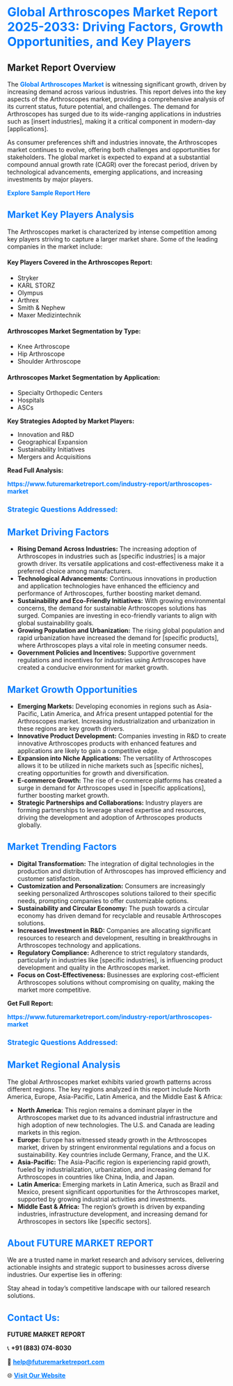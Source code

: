 <h1 style="color: #007BFF;">Global Arthroscopes Market Report 2025-2033: Driving Factors, Growth Opportunities, and Key Players</h1>

<section id="overview">
<h2>Market Report Overview</h2>
<p>The <a href="https://www.futuremarketreport.com/industry-report/arthroscopes-market" style="color: #007BFF; text-decoration: none;"><strong>Global Arthroscopes Market</strong></a> is witnessing significant growth, driven by increasing demand across various industries. This report delves into the key aspects of the Arthroscopes market, providing a comprehensive analysis of its current status, future potential, and challenges. The demand for Arthroscopes has surged due to its wide-ranging applications in industries such as [insert industries], making it a critical component in modern-day [applications].</p>
<p>As consumer preferences shift and industries innovate, the Arthroscopes market continues to evolve, offering both challenges and opportunities for stakeholders. The global market is expected to expand at a substantial compound annual growth rate (CAGR) over the forecast period, driven by technological advancements, emerging applications, and increasing investments by major players.</p>
</section>

<section id="overview">
<p><a href="https://www.futuremarketreport.com/request-sample/reportId=76969" style="color: #007BFF; text-decoration: none;"><strong>Explore Sample Report Here</strong></a></p>
</section>

<section id="key-players">
<h2 style="color: #007BFF;">Market Key Players Analysis</h2>
<p>The Arthroscopes market is characterized by intense competition among key players striving to capture a larger market share. Some of the leading companies in the market include:</p>
<h4>Key Players Covered in the Arthroscopes Report:</h4>
<ul><li>Stryker</li><li>KARL STORZ</li><li>Olympus</li><li>Arthrex</li><li>Smith &amp; Nephew</li><li>Maxer Medizintechnik</li></ul>
<h4>Arthroscopes Market Segmentation by Type:</h4>
<ul><li>Knee Arthroscope</li><li>Hip Arthroscope</li><li>Shoulder Arthroscope</li></ul>

<h4>Arthroscopes Market Segmentation by Application:</h4>
<ul><li>Specialty Orthopedic Centers</li><li>Hospitals</li><li>ASCs</li></ul>
<p><strong>Key Strategies Adopted by Market Players:</strong></p>
<ul>
<li>Innovation and R&D</li>
<li>Geographical Expansion</li>
<li>Sustainability Initiatives</li>
<li>Mergers and Acquisitions</li>
</ul>
</section>

<section>
<p><strong>Read Full Analysis: </strong></p><a href="https://www.futuremarketreport.com/industry-report/arthroscopes-market" style="color: #007BFF; text-decoration: none;"><strong>https://www.futuremarketreport.com/industry-report/arthroscopes-market</strong></a>
<h3 style="color: #007BFF;">Strategic Questions Addressed:</h3>
</section>

<section id="driving-factors">
<h2 style="color: #007BFF;">Market Driving Factors</h2>
<ul>
<li><strong>Rising Demand Across Industries:</strong> The increasing adoption of Arthroscopes in industries such as [specific industries] is a major growth driver. Its versatile applications and cost-effectiveness make it a preferred choice among manufacturers.</li>
<li><strong>Technological Advancements:</strong> Continuous innovations in production and application technologies have enhanced the efficiency and performance of Arthroscopes, further boosting market demand.</li>
<li><strong>Sustainability and Eco-Friendly Initiatives:</strong> With growing environmental concerns, the demand for sustainable Arthroscopes solutions has surged. Companies are investing in eco-friendly variants to align with global sustainability goals.</li>
<li><strong>Growing Population and Urbanization:</strong> The rising global population and rapid urbanization have increased the demand for [specific products], where Arthroscopes plays a vital role in meeting consumer needs.</li>
<li><strong>Government Policies and Incentives:</strong> Supportive government regulations and incentives for industries using Arthroscopes have created a conducive environment for market growth.</li>
</ul>
</section>

<section id="growth-opportunities">
<h2 style="color: #007BFF;">Market Growth Opportunities</h2>
<ul>
<li><strong>Emerging Markets:</strong> Developing economies in regions such as Asia-Pacific, Latin America, and Africa present untapped potential for the Arthroscopes market. Increasing industrialization and urbanization in these regions are key growth drivers.</li>
<li><strong>Innovative Product Development:</strong> Companies investing in R&D to create innovative Arthroscopes products with enhanced features and applications are likely to gain a competitive edge.</li>
<li><strong>Expansion into Niche Applications:</strong> The versatility of Arthroscopes allows it to be utilized in niche markets such as [specific niches], creating opportunities for growth and diversification.</li>
<li><strong>E-commerce Growth:</strong> The rise of e-commerce platforms has created a surge in demand for Arthroscopes used in [specific applications], further boosting market growth.</li>
<li><strong>Strategic Partnerships and Collaborations:</strong> Industry players are forming partnerships to leverage shared expertise and resources, driving the development and adoption of Arthroscopes products globally.</li>
</ul>
</section>

<section id="trending-factors">
<h2 style="color: #007BFF;">Market Trending Factors</h2>
<ul>
<li><strong>Digital Transformation:</strong> The integration of digital technologies in the production and distribution of Arthroscopes has improved efficiency and customer satisfaction.</li>
<li><strong>Customization and Personalization:</strong> Consumers are increasingly seeking personalized Arthroscopes solutions tailored to their specific needs, prompting companies to offer customizable options.</li>
<li><strong>Sustainability and Circular Economy:</strong> The push towards a circular economy has driven demand for recyclable and reusable Arthroscopes solutions.</li>
<li><strong>Increased Investment in R&D:</strong> Companies are allocating significant resources to research and development, resulting in breakthroughs in Arthroscopes technology and applications.</li>
<li><strong>Regulatory Compliance:</strong> Adherence to strict regulatory standards, particularly in industries like [specific industries], is influencing product development and quality in the Arthroscopes market.</li>
<li><strong>Focus on Cost-Effectiveness:</strong> Businesses are exploring cost-efficient Arthroscopes solutions without compromising on quality, making the market more competitive.</li>
</ul>
</section>

<section>
<p><strong>Get Full Report: </strong></p><a href="https://www.futuremarketreport.com/industry-report/arthroscopes-market" style="color: #007BFF; text-decoration: none;"><strong>https://www.futuremarketreport.com/industry-report/arthroscopes-market</strong></a>
<h3 style="color: #007BFF;">Strategic Questions Addressed:</h3>
</section>


<section id="regional-analysis">
<h2 style="color: #007BFF;">Market Regional Analysis</h2>
<p>The global Arthroscopes market exhibits varied growth patterns across different regions. The key regions analyzed in this report include North America, Europe, Asia-Pacific, Latin America, and the Middle East & Africa:</p>
<ul>
<li><strong>North America:</strong> This region remains a dominant player in the Arthroscopes market due to its advanced industrial infrastructure and high adoption of new technologies. The U.S. and Canada are leading markets in this region.</li>
<li><strong>Europe:</strong> Europe has witnessed steady growth in the Arthroscopes market, driven by stringent environmental regulations and a focus on sustainability. Key countries include Germany, France, and the U.K.</li>
<li><strong>Asia-Pacific:</strong> The Asia-Pacific region is experiencing rapid growth, fueled by industrialization, urbanization, and increasing demand for Arthroscopes in countries like China, India, and Japan.</li>
<li><strong>Latin America:</strong> Emerging markets in Latin America, such as Brazil and Mexico, present significant opportunities for the Arthroscopes market, supported by growing industrial activities and investments.</li>
<li><strong>Middle East & Africa:</strong> The region’s growth is driven by expanding industries, infrastructure development, and increasing demand for Arthroscopes in sectors like [specific sectors].</li>
</ul>
</section>

<footer>
<h2 style="color: #007BFF;">About FUTURE MARKET REPORT</h2>
<p>We are a trusted name in market research and advisory services, delivering actionable insights and strategic support to businesses across diverse industries. Our expertise lies in offering:</p>

<p>Stay ahead in today’s competitive landscape with our tailored research solutions.</p>

<h2 style="color: #007BFF;">Contact Us:</h2>
<p><strong>FUTURE MARKET REPORT</strong></p>
<p>📞 <strong>+91 (883) 074-8030</strong></p>
<p>📧 <strong><a href="mailto:help@futuremarketreport.com" style="color: #007BFF;">help@futuremarketreport.com</a></strong></p>
<p>🌐 <strong><a href="https://www.futuremarketreport.com/" style="color: #007BFF;">Visit Our Website</a></strong></p>
</footer>
